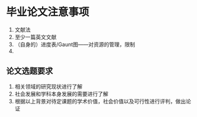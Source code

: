 # 毕业论文注意事项
1. 文献法
2. 至少一篇英文文献
3. （自身的）进度表/Gaunt图——对资源的管理，限制
4. 

## 论文选题要求
1. 相关领域的研究现状进行了解
2. 社会发展和学科本身发展的需要进行了解
3. 根据以上背景对待定课题的学术价值，社会价值以及可行性进行评判，做出论证

